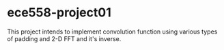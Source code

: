 # ece558-project01

This project intends to implement convolution function using various types of padding and 2-D FFT and it's inverse.
